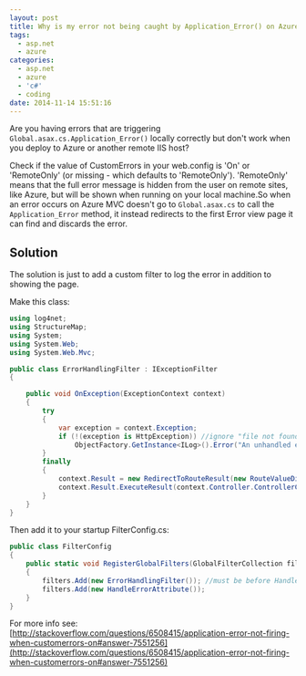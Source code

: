 ```yaml
---
layout: post
title: Why is my error not being caught by Application_Error() on Azure?
tags:
  - asp.net
  - azure
categories:
  - asp.net
  - azure
  - 'c#'
  - coding
date: 2014-11-14 15:51:16
---
```


Are you having errors that are triggering `Global.asax.cs.Application_Error()` locally correctly but don't work when you deploy to Azure or another remote IIS host?

Check if the value of CustomErrors in your web.config is 'On' or 'RemoteOnly' (or missing - which defaults to 'RemoteOnly'). 'RemoteOnly' means that the full error message is hidden from the user on remote sites, like Azure, but will be shown when running on your local machine.So when an error occurs on Azure MVC doesn't go to `Global.asax.cs` to call the `Application_Error` method, it instead redirects to the first Error view page it can find and discards the error.

## Solution
The solution is just to add a custom filter to log the error in addition to showing the page.

Make this class:

```csharp
using log4net;
using StructureMap;
using System;
using System.Web;
using System.Web.Mvc;

public class ErrorHandlingFilter : IExceptionFilter
{

    public void OnException(ExceptionContext context)
    {
        try
        {
            var exception = context.Exception;
            if (!(exception is HttpException)) //ignore "file not found"
                ObjectFactory.GetInstance<ILog>().Error("An unhandled exception was caught in ErrorHandlingFilter.OnException()", exception);
        }
        finally
        {
            context.Result = new RedirectToRouteResult(new RouteValueDictionary(new { controller = "Shared", action = "Error" }));
            context.Result.ExecuteResult(context.Controller.ControllerContext);
        }
    }
}
```

Then add it to your startup FilterConfig.cs:

```csharp
public class FilterConfig
{
    public static void RegisterGlobalFilters(GlobalFilterCollection filters)
    {
        filters.Add(new ErrorHandlingFilter()); //must be before HandleErrorAttribute
        filters.Add(new HandleErrorAttribute());
    }
}
```

For more info see: [http://stackoverflow.com/questions/6508415/application-error-not-firing-when-customerrors-on#answer-7551256](http://stackoverflow.com/questions/6508415/application-error-not-firing-when-customerrors-on#answer-7551256)

